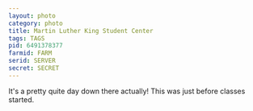 ```yaml
---
layout: photo
category: photo
title: Martin Luther King Student Center
tags: TAGS
pid: 6491378377
farmid: FARM
serid: SERVER
secret: SECRET
---
```



It's a pretty quite day down there actually! This was just before classes started.

